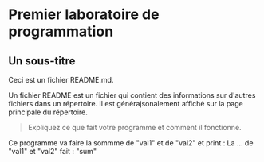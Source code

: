 # Premier laboratoire de programmation

## Un sous-titre



Ceci est un fichier README.md.

Un fichier README est un fichier qui contient des informations sur d'autres fichiers dans un répertoire. Il est générajsonalement affiché sur la page principale du répertoire.

> Expliquez ce que fait votre programme et comment il fonctionne.
 
Ce programme va faire la sommme de "val1" et de "val2" et print : La ... de "val1" et "val2" fait : "sum"
